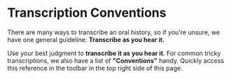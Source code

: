 # Transcription Conventions

There are many ways to transcribe an oral history, so if you're unsure, we have one general guideline: **Transcribe as you hear it.**

Use your best judgment to **transcribe it as you hear it**. For common tricky transcriptions, we also have a list of **"Conventions"** handy. Quickly access this reference in the toolbar in the top right side of this page.

<!--video below should be of someone opening then minimizing conventions while editing-->
<!-- <div class="video-wrapper">
  <video loop autoplay src="/project/assets/img/transcribe-edit.mp4" alt="Screenshot of a transcript being edited."></video>
</div> -->
